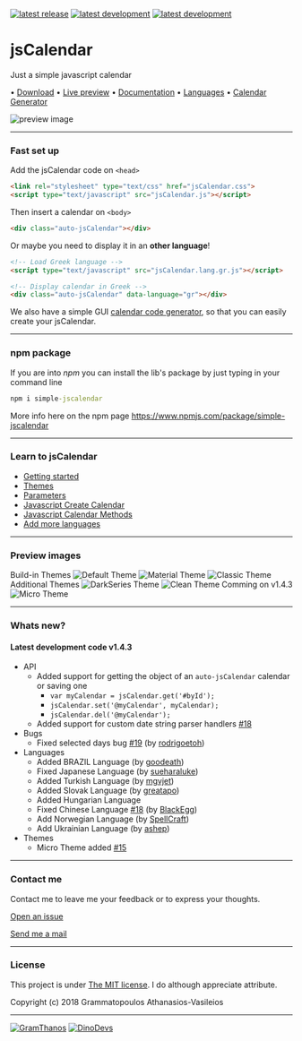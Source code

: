 [![latest release](https://img.shields.io/badge/latest%20release-v1.4.2-green.svg?style=flat-square)](https://github.com/GramThanos/jsCalendar/releases/latest)
[![latest development](https://img.shields.io/badge/latest%20development-v1.4.3-yellow.svg?style=flat-square)](https://github.com/GramThanos/jsCalendar#whats-new)
[![latest development](https://img.shields.io/badge/npm%20package-simple--jscalendar-red.svg?style=flat-square)](https://www.npmjs.com/package/simple-jscalendar)

# jsCalendar
Just a simple javascript calendar

 • [Download](https://github.com/GramThanos/jsCalendar/releases/latest) • [Live preview](https://gramthanos.github.io/jsCalendar/) • [Documentation](https://gramthanos.github.io/jsCalendar/docs.html) • [Languages](https://gramthanos.github.io/jsCalendar/docs.html#parameter-language) • [Calendar Generator](https://gramthanos.github.io/jsCalendar/generator.html)

![preview image](https://raw.githubusercontent.com/GramThanos/jsCalendar/master/preview/preview_default.png)


___


### Fast set up

Add the jsCalendar code on `<head>`

```html
<link rel="stylesheet" type="text/css" href="jsCalendar.css">
<script type="text/javascript" src="jsCalendar.js"></script>
```

Then insert a calendar on `<body>`

```html
<div class="auto-jsCalendar"></div>
```

Or maybe you need to display it in an **other language**!

```html
<!-- Load Greek language -->
<script type="text/javascript" src="jsCalendar.lang.gr.js"></script>

<!-- Display calendar in Greek -->
<div class="auto-jsCalendar" data-language="gr"></div>
```

We also have a simple GUI [calendar code generator](https://gramthanos.github.io/jsCalendar/generator.html), so that you can easily create your jsCalendar.
___

### npm package

If you are into *npm* you can install the lib's package by just typing in your command line

```cmd
npm i simple-jscalendar
```

More info here on the npm page
https://www.npmjs.com/package/simple-jscalendar

___


### Learn to jsCalendar
- [Getting started](https://gramthanos.github.io/jsCalendar/docs.html#getting-started)
- [Themes](https://gramthanos.github.io/jsCalendar/docs.html#calendar-themes)
- [Parameters](https://gramthanos.github.io/jsCalendar/docs.html#calendar-themes)
- [Javascript Create Calendar](https://gramthanos.github.io/jsCalendar/docs.html#javascript-api-create)
- [Javascript Calendar Methods](https://gramthanos.github.io/jsCalendar/docs.html#javascript-api-create)
- [Add more languages](https://gramthanos.github.io/jsCalendar/docs.html#more-languages)

___


### Preview images
Build-in Themes
![Default Theme](https://raw.githubusercontent.com/GramThanos/jsCalendar/master/preview/preview_theme_default.png)
![Material Theme](https://raw.githubusercontent.com/GramThanos/jsCalendar/master/preview/preview_theme_material.png)
![Classic Theme](https://raw.githubusercontent.com/GramThanos/jsCalendar/master/preview/preview_theme_classic.png)
Additional Themes
![DarkSeries Theme](https://raw.githubusercontent.com/GramThanos/jsCalendar/master/preview/preview_theme_darkseries.png)
![Clean Theme](https://raw.githubusercontent.com/GramThanos/jsCalendar/master/preview/preview_theme_clean.png)
Comming on v1.4.3
![Micro Theme](https://raw.githubusercontent.com/GramThanos/jsCalendar/master/preview/preview_theme_micro.png)


___


### Whats new?

#### Latest development code v1.4.3
 - API
    - Added support for getting the object of an `auto-jsCalendar` calendar or saving one
         - `var myCalendar = jsCalendar.get('#byId');`
         - `jsCalendar.set('@myCalendar', myCalendar);`
         - `jsCalendar.del('@myCalendar');`
    - Added support for custom date string parser handlers [#18](../../../../GramThanos/jsCalendar/issues/18)
 - Bugs
    - Fixed selected days bug [#19](../../../../GramThanos/jsCalendar/issues/19) (by [rodrigoetoh](https://github.com/rodrigoetoh))
 - Languages
    - Added BRAZIL Language (by [goodeath](https://github.com/goodeath))
    - Fixed Japanese Language (by [sueharaluke](https://github.com/sueharaluke))
    - Added Turkish Language (by [mgvjet](https://github.com/mgvjet))
    - Added Slovak Language (by [greatapo](https://github.com/greatapo))
    - Added Hungarian Language
    - Fixed Chinese Language [#18](../../../../GramThanos/jsCalendar/issues/18) (by [BlackEgg](https://github.com/BlackEgg))
    - Add Norwegian Language (by [SpellCraft](https://github.com/SpellCraft))
    - Add Ukrainian Language (by [ashep](https://github.com/ashep))
 - Themes
    - Micro Theme added [#15](../../../../GramThanos/jsCalendar/issues/15)


___


### Contact me

Contact me to leave me your feedback or to express your thoughts.

[Open an issue](https://github.com/GramThanos/jsCalendar/issues)

[Send me a mail](mailto:agrammatopoulos@isc.tuc.gr)


___


### License

This project is under [The MIT license](https://opensource.org/licenses/MIT).
I do although appreciate attribute.

Copyright (c) 2018 Grammatopoulos Athanasios-Vasileios

___

[![GramThanos](https://avatars2.githubusercontent.com/u/14858959?s=42&v=4)](https://github.com/GramThanos)
[![DinoDevs](https://avatars1.githubusercontent.com/u/17518066?s=42&v=4)](https://github.com/DinoDevs)
